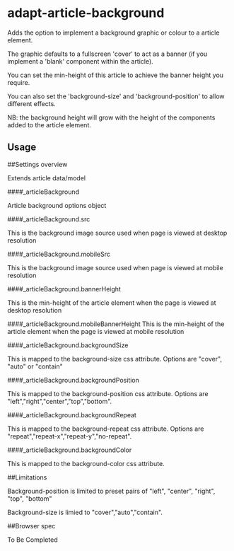adapt-article-background
===============

Adds the option to implement a background graphic or colour to a article element.

The graphic defaults to a fullscreen 'cover' to act as a banner (if you implement a 'blank' component within the article).

You can set the min-height of this article to achieve the banner height you require. 

You can also set the 'background-size' and 'background-position' to allow different effects.  

NB: the background height will grow with the height of the components added to the article element.

Usage
 ------

##Settings overview

Extends article data/model

####_articleBackground

Article background options object


####_articleBackground.src

This is the background image source used when page is viewed at desktop resolution

####_articleBackground.mobileSrc

This is the background image source used when page is viewed at mobile resolution

####_articleBackground.bannerHeight

This is the min-height of the article element when the page is viewed at desktop resolution

####_articleBackground.mobileBannerHeight
This is the min-height of the article element when the page is viewed at mobile resolution

####_articleBackground.backgroundSize

This is mapped to the background-size css attribute. Options are "cover", "auto" or "contain"

####_articleBackground.backgroundPosition

This is mapped to the background-position css attribute.  Options are "left","right","center","top","bottom".

####_articleBackground.backgroundRepeat

This is mapped to the background-repeat css attribute.  Options are "repeat","repeat-x","repeat-y","no-repeat".

####_articleBackground.backgroundColor

This is mapped to the background-color css attribute.

##Limitations

Background-position is limited to preset pairs of "left", "center", "right", "top", "bottom"

Background-size is limied to "cover","auto","contain".

##Browser spec

To Be Completed
